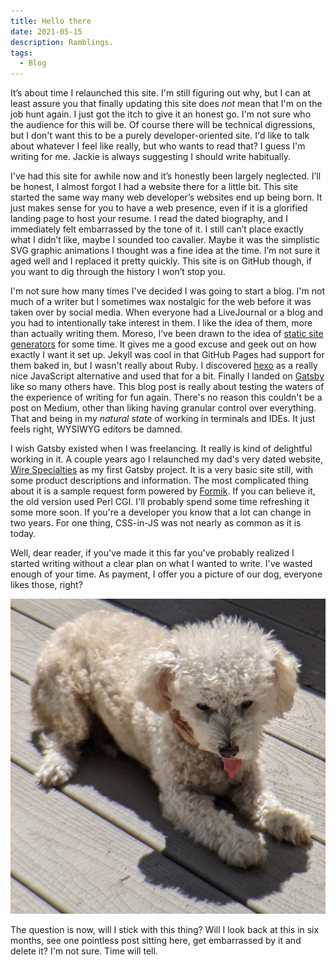 ```yaml
---
title: Hello there
date: 2021-05-15
description: Ramblings.
tags:
  - Blog
---
```


It’s about time I relaunched this site. I'm still figuring out why, but I can at least assure you that finally updating this site does _not_ mean that I'm on the job hunt again. I just got the itch to give it an honest go. I'm not sure who the audience for this will be. Of course there will be technical digressions, but I don't want this to be a purely developer-oriented site. I'd like to talk about whatever I feel like really, but who wants to read that? I guess I'm writing for me. Jackie is always suggesting I should write habitually. 

I've had this site for awhile now and it’s honestly been largely neglected. I’ll be honest, I almost forgot I had a website there for a little bit. This site started the same way many web developer’s websites end up being born. It just makes sense for you to have a web presence, even if it is a glorified landing page to host your resume. I read the dated biography, and I immediately felt embarrassed by the tone of it. I still can’t place exactly what I didn’t like, maybe I sounded too cavalier. Maybe it was the simplistic SVG graphic animations I thought was a fine idea at the time. I’m not sure it aged well and I replaced it pretty quickly. This site is on GitHub though, if you want to dig through the history I won’t stop you.

I'm not sure how many times I've decided I was going to start a blog. I'm not much of a writer but I sometimes wax nostalgic for the web before it was taken over by social media. When everyone had a LiveJournal or a blog and you had to intentionally take interest in them. I like the idea of them, more than actually writing them. Moreso, I’ve been drawn to the idea of [static site generators](https://github.com/collections/static-site-generators) for some time. It gives me a good excuse and geek out on how exactly I want it set up. Jekyll was cool in that GitHub Pages had support for them baked in, but I wasn't really about Ruby. I discovered [hexo](https://github.com/hexojs/hexo) as a really nice JavaScript alternative and used that for a bit. Finally I landed on [Gatsby](https://www.gatsbyjs.com/) like so many others have. This blog post is really about testing the waters of the experience of writing for fun again. There's no reason this couldn't be a post on Medium, other than liking having granular control over everything. That and being in my _natural state_ of working in terminals and IDEs. It just feels right, WYSIWYG editors be damned.

I wish Gatsby existed when I was freelancing. It really is kind of delightful working in it. A couple years ago I relaunched my dad's very dated website, [Wire Specialties](https://wirespecialties.com/) as my first Gatsby project. It is a very basic site still, with some product descriptions and information. The most complicated thing about it is a sample request form powered by [Formik](https://formik.org/). If you can believe it, the old version used Perl CGI. I'll probably spend some time refreshing it some more soon. If you're a developer you know that a lot can change in two years. For one thing, CSS-in-JS was not nearly as common as it is today.

Well, dear reader, if you've made it this far you've probably realized I started writing without a clear plan on what I wanted to write. I've wasted enough of your time. As payment, I offer you a picture of our dog, everyone likes those, right?

![This is Geri](./PXL_20210424_162443569.jpg)

The question is now, will I stick with this thing? Will I look back at this in six months, see one pointless post sitting here, get embarrassed by it and delete it? I'm not sure. Time will tell.